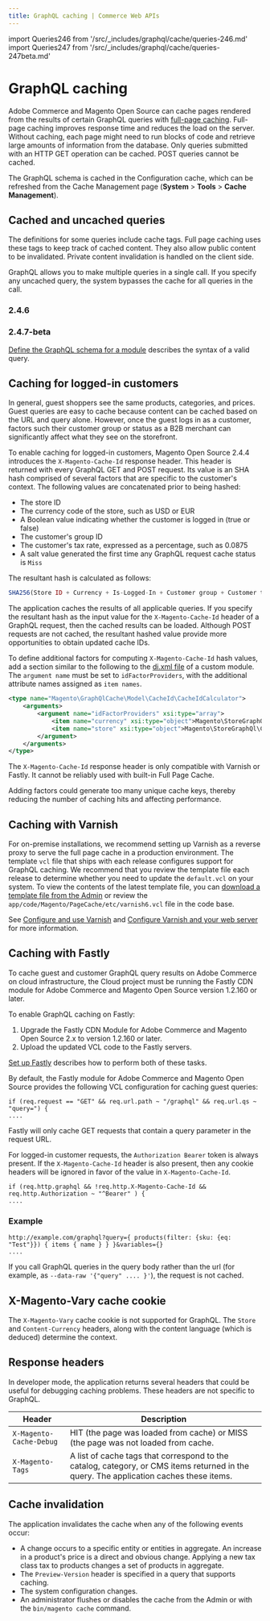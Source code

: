 ```yaml
---
title: GraphQL caching | Commerce Web APIs
---
```


import Queries246 from '/src/_includes/graphql/cache/queries-246.md'
import Queries247 from '/src/_includes/graphql/cache/queries-247beta.md'

# GraphQL caching

Adobe Commerce and Magento Open Source can cache pages rendered from the results of certain GraphQL queries with [full-page caching](https://developer.adobe.com/commerce/php/development/cache/page/). Full-page caching improves response time and reduces the load on the server. Without caching, each page might need to run blocks of code and retrieve large amounts of information from the database. Only queries submitted with an HTTP GET operation can be cached. POST queries cannot be cached.

The GraphQL schema is cached in the Configuration cache, which can be refreshed from the Cache Management page (**System** > **Tools** > **Cache Management**).

## Cached and uncached queries

The definitions for some queries include cache tags. Full page caching uses these tags to keep track of cached content. They also allow public content to be invalidated. Private content invalidation is handled on the client side.

<InlineAlert variant="info" slots="text" />

GraphQL allows you to make multiple queries in a single call. If you specify any uncached query, the system bypasses the cache for all queries in the call.

<TabsBlock orientation="horizontal" slots="heading, content" repeat="2" theme="light"/>

### 2.4.6

<Queries246 />

### 2.4.7-beta

<Queries247 />

[Define the GraphQL schema for a module](../develop/index.md) describes the syntax of a valid query.

## Caching for logged-in customers

In general, guest shoppers see the same products, categories, and prices. Guest queries are easy to cache because content can be cached based on the URL and query alone. However, once the guest logs in as a customer, factors such their customer group or status as a B2B merchant can significantly affect what they see on the storefront.

To enable caching for logged-in customers, Magento Open Source 2.4.4 introduces the `X-Magento-Cache-Id` response header. This header is returned with every GraphQL GET and POST request. Its value is an SHA hash comprised of several factors that are specific to the customer's context. The following values are concatenated prior to being hashed:

*  The store ID
*  The currency code of the store, such as USD or EUR
*  A Boolean value indicating whether the customer is logged in (true or false)
*  The customer's group ID
*  The customer's tax rate, expressed as a percentage, such as 0.0875
*  A salt value generated the first time any GraphQL request cache status is `Miss`

The resultant hash is calculated as follows:

```php
SHA256(Store ID + Currency + Is-Logged-In + Customer group + Customer tax rate + Salt value)
```

The application caches the results of all applicable queries. If you specify the resultant hash as the input value for the `X-Magento-Cache-Id` header of a GraphQL request, then the cached results can be loaded. Although POST requests are not cached, the resultant hashed value provide more opportunities to obtain updated cache IDs.

To define additional factors for computing `X-Magento-Cache-Id` hash values, add a section similar to the following to the [di.xml file](https://developer.adobe.com/commerce/php/development/build/dependency-injection-file/) of a custom module. The `argument name` must be set to `idFactorProviders`, with the additional attribute names assigned as `item names`.

```xml
<type name="Magento\GraphQlCache\Model\CacheId\CacheIdCalculator">
    <arguments>
        <argument name="idFactorProviders" xsi:type="array">
            <item name="currency" xsi:type="object">Magento\StoreGraphQl\CacheIdFactorProviders\CurrencyProvider</item>
            <item name="store" xsi:type="object">Magento\StoreGraphQl\CacheIdFactorProviders\StoreProvider</item>
        </argument>
    </arguments>
</type>
```

<InlineAlert variant="warning" slots="text"/>

The `X-Magento-Cache-Id` response header is only compatible with Varnish or Fastly.  It cannot be reliably used with built-in Full Page Cache.

<InlineAlert variant="info" slots="text" />

Adding factors could generate too many unique cache keys, thereby reducing the number of caching hits and affecting performance.

## Caching with Varnish

For on-premise installations, we recommend setting up Varnish as a reverse proxy to serve the full page cache in a production environment. The template `vcl` file that ships with each release configures support for GraphQL caching. We recommend that you review the template file each release to determine whether you need to update the `default.vcl` on your system. To view the contents of the latest template file, you can [download a template file from the Admin](https://docs.magento.com/user-guide/system/cache-full-page.html) or review the `app/code/Magento/PageCache/etc/varnish6.vcl` file in the code base.

See [Configure and use Varnish](https://experienceleague.adobe.com/docs/commerce-operations/configuration-guide/cache/varnish/config-varnish.html) and [Configure Varnish and your web server](https://experienceleague.adobe.com/docs/commerce-operations/configuration-guide/cache/config-varnish-server.html) for more information.

## Caching with Fastly

To cache guest and customer GraphQL query results on Adobe Commerce on cloud infrastructure, the Cloud project must be running the Fastly CDN module for Adobe Commerce and Magento Open Source version 1.2.160 or later.

To enable GraphQL caching on Fastly:

1. Upgrade the Fastly CDN Module for Adobe Commerce and Magento Open Source 2.x to version 1.2.160 or later.
1. Upload the updated VCL code to the Fastly servers.

[Set up Fastly](https://devdocs.magento.com/cloud/cdn/configure-fastly.html) describes how to perform both of these tasks.

By default, the Fastly module for Adobe Commerce and Magento Open Source provides the following VCL configuration for caching guest queries:

```text
if (req.request == "GET" && req.url.path ~ "/graphql" && req.url.qs ~ "query=") {
....
```

Fastly will only cache GET requests that contain a query parameter in the request URL.

For logged-in customer requests, the `Authorization Bearer` token is always present. If the `X-Magento-Cache-Id` header is also present, then any cookie headers will be ignored in favor of the value in `X-Magento-Cache-Id`.

```text
if (req.http.graphql && !req.http.X-Magento-Cache-Id && req.http.Authorization ~ "^Bearer" ) {
....
```

### Example

```text
http://example.com/graphql?query={ products(filter: {sku: {eq: "Test"}}) { items { name } } }&variables={}
....
```

<InlineAlert variant="info" slots="text" />

If you call GraphQL queries in the query body rather than the url (for example, as `--data-raw '{"query" .... }'`), the request is not cached.

## X-Magento-Vary cache cookie

The `X-Magento-Vary` cache cookie is not supported for GraphQL. The `Store` and `Content-Currency`  headers, along with the content language (which is deduced) determine the context.

## Response headers

In developer mode, the application returns several headers that could be useful for debugging caching problems. These headers are not specific to GraphQL.

Header | Description
--- |---
`X-Magento-Cache-Debug` | HIT (the page was loaded from cache) or MISS (the page was not loaded from cache.
`X-Magento-Tags` | A list of cache tags that correspond to the catalog, category, or CMS items returned in the query. The application caches these items.

## Cache invalidation

The application invalidates the cache when any of the following events occur:

*  A change occurs to a specific entity or entities in aggregate. An increase in a product's price is a direct and obvious change. Applying a new tax class tax to products changes a set of products in aggregate.
*  The `Preview-Version` header is specified in a query that supports caching.
*  The system configuration changes.
*  An administrator flushes or disables the cache from the Admin or with the `bin/magento cache` command.
